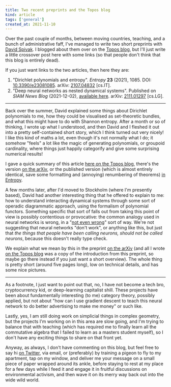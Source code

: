 ```yaml
---
title: Two recent preprints and the Topos blog
kind: article
tags: ['general']
created_at: 2021-11-10
---
```


Over the past couple of months, between moving countries, teaching, and a bunch of administrative faff, I've managed to write two short preprints with [David Spivak](http://www.dspivak.net/).
I blogged about them over on the [Topos blog](https://topos.site/blog/), but I'll just write a little crossover post here with some links (so that people don't think that this blog is entirely dead).

<!-- more -->

If you just want links to the two articles, then here they are:

1. "Dirichlet polynomials and entropy". *Entropy* **23** (2021), 1085. DOI: [10.3390/e23081085](https://doi.org/10.3390/e23081085). arXiv: [2107.04832](https://arxiv.org/abs/2107.04832) [cs.IT].
2. "Deep neural networks as nested dynamical systems". Published on *SIAM News Blog* (2021-12-02), [available here](https://sinews.siam.org/Details-Page/deeply-interactive-learning-systems). arXiv: [2111.01297](https://arxiv.org/abs/2111.01297) [cs.LG].

---

Back over the summer, David explained some things about Dirichlet polynomials to me, how they could be visualised as set-theoretic bundles, and what this might have to do with Shannon entropy.
After a month or so of thinking, I wrote up what I understood, and then David and I fleshed it out into a pretty self-contained short story, which I think turned out very nicely!
I like this kind of maths a lot, even though it's not normally what I do;
it somehow "feels" a lot like the magic of generating polynomials, or groupoid cardinality, where things just happily categorify and give some surprising numerical results!

I gave a quick summary of this article [here on the Topos blog](https://topos.site/blog/2021/07/dirichlet-polynomials-and-entropy/), there's the version [on the arXiv](https://arxiv.org/abs/2107.04832), or the published version (which is almost entirely identical, save some formatting and (annoying) renumbering of theorems) [in Entropy](https://doi.org/10.3390/e23081085).

A few months later, after I'd moved to Stockholm (where I'm presently based), David had another interesting thing that he offered to explain to me: how to understand interacting dynamical systems through some sort of operadic diagrammatic approach, using the formalism of polynomial functors.
Something specific that sort of falls out from taking this point of view is possibly contentious or provocative: the common analogy used in neural networks is wrong, in a "[not even wrong](https://en.wikipedia.org/wiki/Not_even_wrong)" sort of way.
We're not suggesting that neural networks "don't work", or anything like this, but just that *the things that people have been calling neurons, should not be called neurons*, because this doesn't really type check.

We explain what we mean by this in the preprint [on the arXiv](https://arxiv.org/abs/2111.01297) (and all I wrote [on the Topos blog](https://topos.site/blog/2021/11/deep-neural-networks-as-nested-dynamical-systems/) was a copy of the introduction from this preprint, so maybe go there instead if you just want a short overview).
The whole thing is pretty short (around five pages long), low on technical details, and has some nice pictures.

---

As a footnote, I just want to point out that, no, I have not become a tech bro, cryptocurrency kid, or deep-learning capitalist shill.
These projects have been about fundamentally interesting (to me) category theory, possibly applied, but not about "how can I use gradient descent to teach this neural network to do better advertising to make me money" or such like.

Lastly, yes, I am still doing work on simplicial things in complex geometry, but the projects I'm working on in this area are slow going, and I'm trying to balance that with teaching (which has required me to finally learn all the commutative algebra that I failed to learn as a masters student myself), so I don't have any exciting things to share on that front yet.

Anyway, as always, I don't have commenting on this blog, but feel free to say hi [on Twitter](https://twitter.com/tim_hosgood), via email, or (preferably) by training a pigeon to fly to my apartment, tap on my window, and deliver me your message on a small piece of paper wrapped around its ankle, before staying to rest at my place for a few days while I feed it and engage it in fruitful discussions on environmental activism, and then wave it on its merry way back out into the wide wild world.
